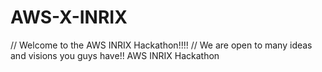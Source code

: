 # AWS-X-INRIX
// Welcome to the AWS INRIX Hackathon!!!! 
// We are open to many ideas and visions you guys have!!
AWS INRIX Hackathon

